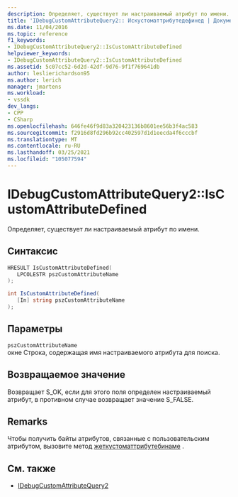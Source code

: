 ```yaml
---
description: Определяет, существует ли настраиваемый атрибут по имени.
title: 'IDebugCustomAttributeQuery2:: Искустоматтрибутедефинед | Документация Майкрософт'
ms.date: 11/04/2016
ms.topic: reference
f1_keywords:
- IDebugCustomAttributeQuery2::IsCustomAttributeDefined
helpviewer_keywords:
- IDebugCustomAttributeQuery2::IsCustomAttributeDefined
ms.assetid: 5c07cc52-6d2d-42df-9d76-9f1f769641db
author: leslierichardson95
ms.author: lerich
manager: jmartens
ms.workload:
- vssdk
dev_langs:
- CPP
- CSharp
ms.openlocfilehash: 646fe46f9d83a320423136b8601ee56b3f4ac583
ms.sourcegitcommit: f2916d8fd296b92cc402597d1d1eecda4f6cccbf
ms.translationtype: MT
ms.contentlocale: ru-RU
ms.lasthandoff: 03/25/2021
ms.locfileid: "105077594"
---
```

# <a name="idebugcustomattributequery2iscustomattributedefined"></a>IDebugCustomAttributeQuery2::IsCustomAttributeDefined
Определяет, существует ли настраиваемый атрибут по имени.

## <a name="syntax"></a>Синтаксис

```cpp
HRESULT IsCustomAttributeDefined( 
   LPCOLESTR pszCustomAttributeName
);
```

```csharp
int IsCustomAttributeDefined(
   [In] string pszCustomAttributeName
);
```

## <a name="parameters"></a>Параметры
`pszCustomAttributeName`\
окне Строка, содержащая имя настраиваемого атрибута для поиска.

## <a name="return-value"></a>Возвращаемое значение
 Возвращает S_OK, если для этого поля определен настраиваемый атрибут, в противном случае возвращает значение S_FALSE.

## <a name="remarks"></a>Remarks
 Чтобы получить байты атрибутов, связанные с пользовательским атрибутом, вызовите метод [жеткустоматтрибутебинаме](../../../extensibility/debugger/reference/idebugcustomattributequery2-getcustomattributebyname.md) .

## <a name="see-also"></a>См. также
- [IDebugCustomAttributeQuery2](../../../extensibility/debugger/reference/idebugcustomattributequery2.md)
